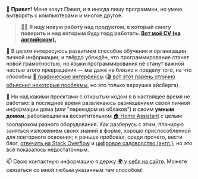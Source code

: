 👋 **Привет!** Меня зовут Павел, и я иногда пишу программки, но умею вытворять с компьютерами и многое другое.

> 👨‍💻 **Я ищу новую работу над продуктом, в который смогу поверить и над которым буду горд работать. [Вот моё CV (на английском).](https://dside.ru/en/cv/)**

🤔 В целом интересуюсь развитием способов обучения и организации личной информации; и твёрдо убеждён, что программирование станет новой грамотностью, но языки программирования не станут важной частью этого превращения — мы даже не близко к пределу того, на что способны [📄 графические интерфейсы](https://ru.wikipedia.org/wiki/%D0%93%D1%80%D0%B0%D1%84%D0%B8%D1%87%D0%B5%D1%81%D0%BA%D0%B8%D0%B9_%D0%B8%D0%BD%D1%82%D0%B5%D1%80%D1%84%D0%B5%D0%B9%D1%81_%D0%BF%D0%BE%D0%BB%D1%8C%D0%B7%D0%BE%D0%B2%D0%B0%D1%82%D0%B5%D0%BB%D1%8F) ([🎬 вот этот парень отлично объяснил некоторые проблемы](https://www.youtube.com/watch?v=AItTqnTsVjA), но это только верхушка айсберга).

🔭 Ни над какими проектами с открытым кодом я в настоящее время не работаю; в последнее время развлекаюсь размещением своей личной информации дома (или "переездом из облаков") и своим **умным домом**, работающим на восхитительном [🏠 Home Assistant](http://home-assistant.io/) с целым зоопароком разного оборудования. Как разберусь с этим, планирую заняться изложением своих знаний в форме, хорошо приспособленной для повторного освоения; я раньше пробовал, среди прочего, вести блог, [отвечать на Stack Overflow](https://stackoverflow.com/users/2076787/d-side) и [цифровое садоводство (англ.)](https://garden.dside.ru/), но это всё показалось недостаточным.

📫 Свою контактную информацию я держу [🌍 у себя на сайте](https://dside.ru/). Можете связаться со мной любым указанным там способом!
